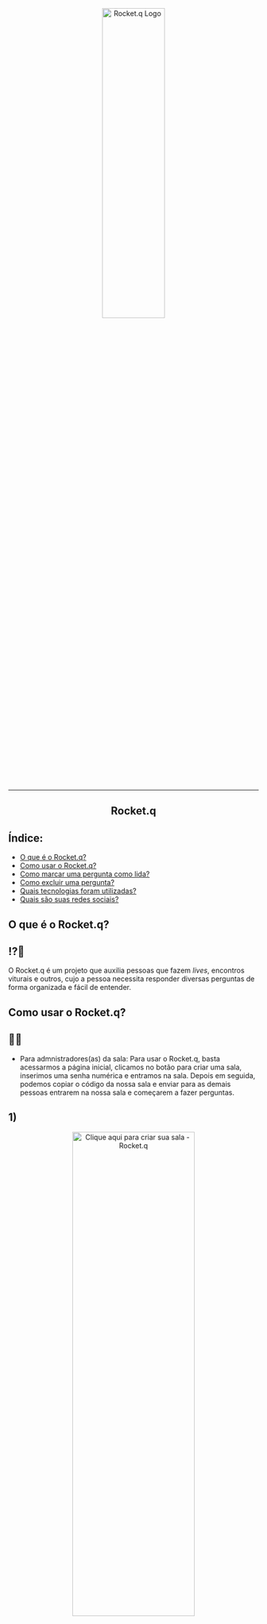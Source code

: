 <div align="center">
  <img src="https://ik.imagekit.io/jp1xbaqmsn6/logo_BIJuE6At6.svg?updatedAt=1626887109512" alt="Rocket.q Logo" width="50%" height="40%"/>
</div>

---

## <div align="center">Rocket.q</div>

## Índice:
- [O que é o Rocket.q?](o-que-é-o-Rocket.q?)
- [Como usar o Rocket.q?](como-usar-o-Rocket.q?)
- [Como marcar uma pergunta como lida?](como-marcar-uma-pergunta=como-lida?)
- [Como excluir uma pergunta?](como-excluir-uma-pergunta?)
- [Quais tecnologias foram utilizadas?](quais-tecnologias-foram-utilizadas?)
- [Quais são suas redes sociais?](quais-são-suas-redes-sociais?)

## O que é o Rocket.q?
## ⁉🧠
O Rocket.q é um projeto que auxilia pessoas que fazem *lives*, encontros viturais e outros, cujo a pessoa
necessita responder diversas perguntas de forma organizada e fácil de entender.

## Como usar o Rocket.q?
## 🚀💬
- Para admnistradores(as) da sala:
Para usar o Rocket.q, basta acessarmos a página inicial, clicamos no botão para criar uma sala, inserimos uma senha numérica e entramos na sala.
Depois em seguida, podemos copiar o código da nossa sala e enviar para as demais pessoas entrarem na nossa sala e começarem a fazer perguntas.
## 1)
<div align="center">
  <img src="https://ik.imagekit.io/jp1xbaqmsn6/create-room-admin-button_8HoT1_z8J1.png?updatedAt=1627158692796" alt="Clique aqui para criar sua sala - Rocket.q" width="70%" height="50%"/>
</div>

## 2)
<div align="center">
  <img src="https://ik.imagekit.io/jp1xbaqmsn6/type-password-room-admin_WROC89lsb.png?updatedAt=1627158896613" alt="Digite a sua senha - Rocket.q" width="70%" height="50%"/>
</div>

- Para convidados(as):
Basta acessar a página inicial e digitar o código da sala que deseja entrar. Em seguida já é possível fazermos nossas perguntas!
## Digite o código:
<div align="center">
  <img src="https://ik.imagekit.io/jp1xbaqmsn6/type-password-room-admin_7T_jHuGOip.png?updatedAt=1627159065122" alt="Digite o código da sala - Rocket.q" width="70%" height="50%"   />
</div>

## Como marcar uma pergunta como lida?
## 👁👁‍🗨
Para marcar uma pergunta como lida, clique em *Marcar como lida* na pergunta que deseja marcar e em seguida digite a sua senha por motivos de segurança.
## 1)
<div align="center">
  <img src="https://ik.imagekit.io/jp1xbaqmsn6/mark-as-visualizated_IffkhkvrhR.png?updatedAt=1627159340335" alt="Marcar como lida" width="70%" height="50%"/>
 </div>
 
 ## 2)
 <div align="center">
   <img 
        src="https://ik.imagekit.io/jp1xbaqmsn6/mark-as-visualizated-password-confirmation_Wbu7AzTPpc.png?updatedAt=1627159518038" 
        alt="Confirmar senha - Rocket.q" 
        width="70%" 
        height="50%"/>
  </div>
  
## Como excluir uma pergunta?
## 🗑🚮
Para excluir uma pergunta, devemos saber a senha da sala (o que não é o código, é a senha que o(a) administrador(a) dá ao criar a sala) e temos que clicar
na pergunta a qual desejamos excluir e em seguida confirmamos a senha.
## 1)
 <div align="center">
   <img 
        src="https://ik.imagekit.io/jp1xbaqmsn6/click-here-to-delete-admin_B8KwKTFXN.png?updatedAt=1627159863665"
        alt="Clique aqui para excluir a pergunta - Rocket.q" 
        width="70%" 
        height="50%"/>
  </div>
  
## 2)
<div align="center">
   <img 
        src="https://ik.imagekit.io/jp1xbaqmsn6/confirm-password-to-delete_29WeL04FWj.png?updatedAt=1627160026987"
        alt="Confirmar senha - Rocket.q" 
        width="70%" 
        height="50%"/>
  </div>
  
---

## Quais tecnologias foram utilizadas?
## 🤖📱
- [JavaScript](https://www.javascript.com/)
- [Node](https://nodejs.org)
- [SQLite](https://www.sqlite.org/index.html)
- [HTML](https://developer.mozilla.org/pt-BR/docs/Web/HTML)
- [CSS](https://developer.mozilla.org/pt-BR/docs/Web/CSS)
- [EJS](https://ejs.co/)
- [Express](https://expressjs.com/pt-br/)

## Quais são suas redes sociais?
## 🤳📸
Para me seguir e me acompanhar nas redes sociais veja meu Linkedin e Instagram e caso queira entrar em contato via e-mail, veja meu e-mail abaixo também:
- [Linkedin](https://www.linkedin.com/in/allan-julie-b535811b4)
- [Instagram](https://www.instagram.com/allan120699/)
- Email - allanzinhofontes@gmail.com

---

## Créditos:
## 📄💳
Agradeço a [Rockeseat](https://www.linkedin.com/school/rocketseat/), que na edição 6 da NLW me ajudou e ajudou diversos outros desenvolvedores e desenvolvedoras a avançar para o próximo nível!

<div align="center"><img src="https://media-exp1.licdn.com/dms/image/C560BAQFU-ZKLLdANXg/company-logo_200_200/0/1596796119888?e=1631750400&v=beta&t=_KXUYZKQqJDFFPgPZVOGq1EepVTHhFU_osnSVgX_dT4" alt="Rockeseat - profile image" width="50%" height="50%"></div>
